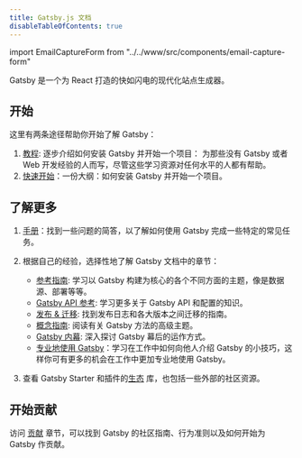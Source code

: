 ```yaml
---
title: Gatsby.js 文档
disableTableOfContents: true
---
```


import EmailCaptureForm from "../../www/src/components/email-capture-form"

Gatsby 是一个为 React 打造的快如闪电的现代化站点生成器。

## 开始

这里有两条途径帮助你开始了解 Gatsby：

1. [教程](/tutorial/): 逐步介绍如何安装 Gatsby 并开始一个项目： 为那些没有 Gatsby 或者 Web 开发经验的人而写，尽管这些学习资源对任何水平的人都有帮助。
2. [快速开始](/docs/quick-start)：一份大纲：如何安装 Gatsby 并开始一个项目。

## 了解更多

1. [手册](/docs/recipes/)：找到一些问题的简答，以了解如何使用 Gatsby 完成一些特定的常见任务。
2. 根据自己的经验，选择性地了解 Gatsby 文档中的章节：

   - [参考指南](/docs/guides/): 学习以 Gatsby 构建为核心的各个不同方面的主题，像是数据源、部署等等。
   - [Gatsby API 参考](/docs/api-reference/): 学习更多关于 Gatsby API 和配置的知识。
   - [发布 & 迁移](/docs/releases-and-migration/): 找到发布日志和各大版本之间迁移的指南。
   - [概念指南](/docs/conceptual-guide/): 阅读有关 Gatsby 方法的高级主题。
   - [Gatsby 内幕](/docs/gatsby-internals/): 深入探讨 Gatsby 幕后的运作方式。
   - [专业地使用 Gatsby](/docs/using-gatsby-professionally/)：学习在工作中如何向他人介绍 Gatsby 的小技巧，这样你可有更多的机会在工作中更加专业地使用 Gatsby。

3. 查看 Gatsby Starter 和插件的[生态](/ecosystem/) 库，也包括一些外部的社区资源。

## 开始贡献

访问 [贡献](/contributing/) 章节，可以找到 Gatsby 的社区指南、行为准则以及如何开始为 Gatsby 作贡献。

<EmailCaptureForm signupMessage="Want to keep up with the latest tips &amp; tricks? Subscribe to our newsletter!" />
